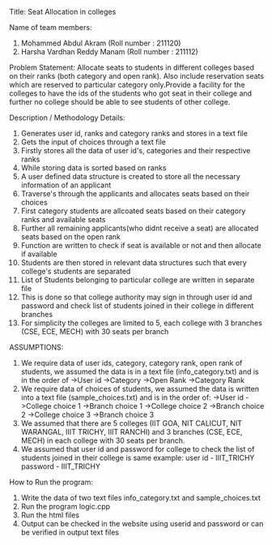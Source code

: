 Title: Seat Allocation in colleges

Name of team members: 
1. Mohammed Abdul Akram (Roll number : 211120)
1. Harsha Vardhan Reddy Manam (Roll number : 211112)

Problem Statement:
Allocate seats to students in different colleges based on their ranks (both category and open rank). Also include reservation seats which are reserved to particular category only.Provide a facility for the colleges to have the ids of the students who got seat in their college and further no college should be able to see students of other college. 

Description / Methodology Details:

1. Generates user id, ranks and category ranks and stores in a text file
2. Gets the input of choices through a text file
3. Firstly stores all the data of user id's, categories and their respective ranks
4. While storing data is sorted based on ranks
5. A user defined data structure is created to store all the necessary information of an applicant 
6. Traverse's through the applicants and allocates seats based on their choices
7. First category students are allcoated seats based on their category ranks and available seats
8. Further all remaining applicants(who didnt receive a seat) are allocated seats based on the open rank
9. Function are written to check if seat is available or not and then allocate if available 
10. Students are then stored in relevant data structures such that every college's students are separated 
11. List of Students belonging to particular college are written in separate file
12. This is done so that college authority may sign in through user id and password and check list of students joined in their college in different branches
13. For simplicity the colleges are limited to 5, each college with 3 branches (CSE, ECE, MECH) with 30 seats per branch

ASSUMPTIONS:
1. We require data of user ids, category, category rank, open rank of students, we assumed the data is in a text file (info_category.txt) and is in the order of 
    ->User id
    ->Category
    ->Open Rank
    ->Category Rank
2. We require data of choices of students, we assumed the data is written into a text file (sample_choices.txt) and is in the order of:
    ->User id
    ->College choice 1
    ->Branch choice 1
    ->College choice 2
    ->Branch choice 2
    ->College choice 3
    ->Branch choice 3
3. We assumed that there are 5 colleges (IIT GOA, NIT CALICUT, NIT WARANGAL, IIIT TRICHY, IIIT RANCHI) and 3 branches (CSE, ECE, MECH) in each college with 30 seats per branch.
4. We assumed that user id and password for college to check the list of students joined in their college is same
    example: user id - IIIT_TRICHY password - IIIT_TRICHY

How to Run the program:
1. Write the data of two text files info_category.txt and sample_choices.txt 
2. Run the program logic.cpp
3. Run the html files
4. Output can be checked in the website using userid and password or can be verified in output text files

